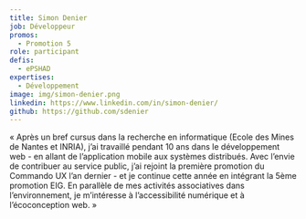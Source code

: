 ```yaml
---
title: Simon Denier
job: Développeur
promos:
  - Promotion 5
role: participant
defis:
  - ePSHAD
expertises:
  - Développement
image: img/simon-denier.png
linkedin: https://www.linkedin.com/in/simon-denier/
github: https://github.com/sdenier
---
```

« Après un bref cursus dans la recherche en informatique (Ecole des Mines de Nantes et INRIA), j’ai travaillé pendant 10 ans dans le développement web - en allant de l’application mobile aux systèmes distribués. Avec l’envie de contribuer au service public, j’ai rejoint la première promotion du Commando UX l’an dernier - et je continue cette année en intégrant la 5ème promotion EIG. En parallèle de mes activités associatives dans l’environnement, je m’intéresse à l’accessibilité numérique et à l’écoconception web. »
